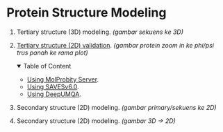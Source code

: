 # Protein Structure Modeling

1. Tertiary structure (3D) modeling.
    *(gambar sekuens ke 3D)*

2. [Tertiary structure (2D) validation](validation-en.md).
    *(gambar protein zoom in ke phi/psi trus panah ke rama plot)*

    <details open>
    <summary>Table of Content</summary>

    * [Using MolProbity Server](https://github.com/donnymarcius/donnymarcius.github.io/blob/main/protein-modeling/validation.md#protein-tertiary-structure-validation-using-molprobity).
    * [Using SAVESv6.0](https://github.com/donnymarcius/donnymarcius.github.io/blob/main/protein-modeling/validation.md#protein-tertiary-structure-validation-using-savesv60).
    * [Using DeepUMQA](https://github.com/donnymarcius/donnymarcius.github.io/blob/main/protein-modeling/validation.md#protein-tertiary-structure-validation-using-deepumqa).

    </details>

3. Secondary structure (2D) modeling.
    *(gambar primary/sekuens ke 2D)*

4. Secondary structure (2D) modeling.
    *(gambar 3D -> 2D)*